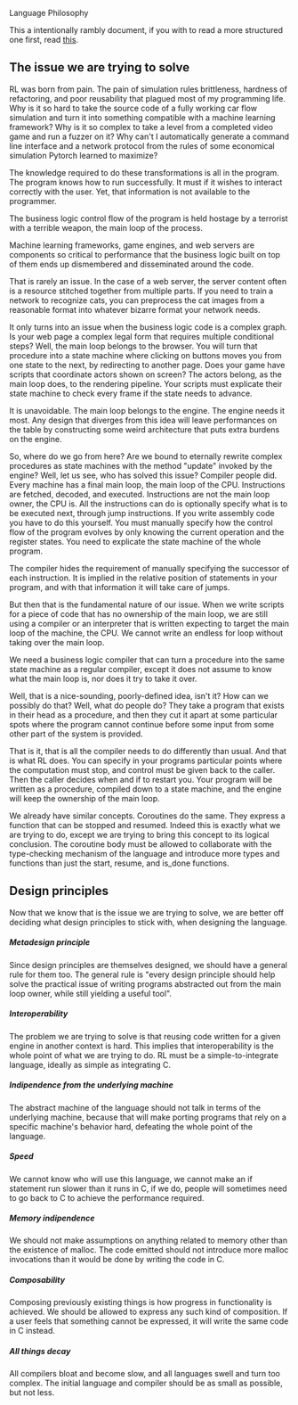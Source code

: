 Language Philosophy

This a intentionally rambly document, if you with to read a more structured one first, read [this](./rationale.md).

## The issue we are trying to solve

RL was born from pain. The pain of simulation rules brittleness, hardness of refactoring, and poor reusability that plagued most of my programming life.
Why is it so hard to take the source code of a fully working car flow simulation and turn it into something compatible with a machine learning framework? Why is it so complex to take a level from a completed video game and run a fuzzer on it? Why can't I automatically generate a command line interface and a network protocol from the rules of some economical simulation Pytorch learned to maximize?

The knowledge required to do these transformations is all in the program. The program knows how to run successfully. It must if it wishes to interact correctly with the user. Yet, that information is not available to the programmer.

The business logic control flow of the program is held hostage by a terrorist with a terrible weapon, the main loop of the process.

Machine learning frameworks, game engines, and web servers are components so critical to performance that the business logic built on top of them ends up dismembered and disseminated around the code.

That is rarely an issue. In the case of a web server, the server content often is a resource stitched together from multiple parts. If you need to train a network to recognize cats, you can preprocess the cat images from a reasonable format into whatever bizarre format your network needs.

It only turns into an issue when the business logic code is a complex graph.
Is your web page a complex legal form that requires multiple conditional steps? Well, the main loop belongs to the browser. You will turn that procedure into a state machine where clicking on buttons moves you from one state to the next, by redirecting to another page.
Does your game have scripts that coordinate actors shown on screen?
The actors belong, as the main loop does, to the rendering pipeline. Your scripts must explicate their state machine to check every frame if the state needs to advance.

It is unavoidable. The main loop belongs to the engine. The engine needs it most. Any design that diverges from this idea will leave performances on the table by constructing some weird architecture that puts extra burdens on the engine.

So, where do we go from here? Are we bound to eternally rewrite complex procedures as state machines with the method "update" invoked by the engine?
Well, let us see, who has solved this issue? Compiler people did. Every machine has a final main loop, the main loop of the CPU. Instructions are fetched, decoded, and executed. Instructions are not the main loop owner, the CPU is. All the instructions can do is optionally specify what is to be executed next, through jump instructions. If you write assembly code you have to do this yourself. You must manually specify how the control flow of the program evolves by only knowing the current operation and the register states. You need to explicate the state machine of the whole program.

The compiler hides the requirement of manually specifying the successor of each instruction. It is implied in the relative position of statements in your program, and with that information it will take care of jumps.

But then that is the fundamental nature of our issue. When we write scripts for a piece of code that has no ownership of the main loop, we are still using a compiler or an interpreter that is written expecting to target the main loop of the machine, the CPU. We cannot write an endless for loop without taking over the main loop.

We need a business logic compiler that can turn a procedure into the same state machine as a regular compiler, except it does not assume to know what the main loop is, nor does it try to take it over.

Well, that is a nice-sounding, poorly-defined idea, isn't it? How can we possibly do that? Well, what do people do? They take a program that exists in their head as a procedure, and then they cut it apart at some particular spots where the program cannot continue before some input from some other part of the system is provided.

That is it, that is all the compiler needs to do differently than usual. And that is what RL does. You can specify in your programs particular points where the computation must stop, and control must be given back to the caller. Then the caller decides when and if to restart you. Your program will be written as a procedure, compiled down to a state machine, and the engine will keep the ownership of the main loop.

We already have similar concepts. Coroutines do the same. They express a function that can be stopped and resumed. Indeed this is exactly what we are trying to do, except we are trying to bring this concept to its logical conclusion. The coroutine body must be allowed to collaborate with the type-checking mechanism of the language and introduce more types and functions than just the start, resume, and is_done functions.

## Design principles

Now that we know that is the issue we are trying to solve, we are better off deciding what design principles to stick with, when designing the language.

##### Metadesign principle

Since design principles are themselves designed, we should have a general rule for them too. The general rule is "every design principle should help solve the practical issue of writing programs abstracted out from the main loop owner, while still yielding a useful tool".

##### Interoperability
The problem we are trying to solve is that reusing code written for a given engine in another context is hard. This implies that interoperability is the whole point of what we are trying to do. RL must be a simple-to-integrate language, ideally as simple as integrating C.

##### Indipendence from the underlying machine
The abstract machine of the language should not talk in terms of the underlying machine, because that will make porting programs that rely on a specific machine's behavior hard, defeating the whole point of the language.

##### Speed
We cannot know who will use this language, we cannot make an if statement run slower than it runs in C, if we do, people will sometimes need to go back to C to achieve the performance required.

##### Memory indipendence
 We should not make assumptions on anything related to memory other than the existence of malloc. The code emitted should not introduce more malloc invocations than it would be done by writing the code in C.

##### Composability
Composing previously existing things is how progress in functionality is achieved. We should be allowed to express any such kind of composition. If a user feels that something cannot be expressed, it will write the same code in C instead.

##### All things decay
 All compilers bloat and become slow, and all languages swell and turn too complex. The initial language and compiler should be as small as possible, but not less.
